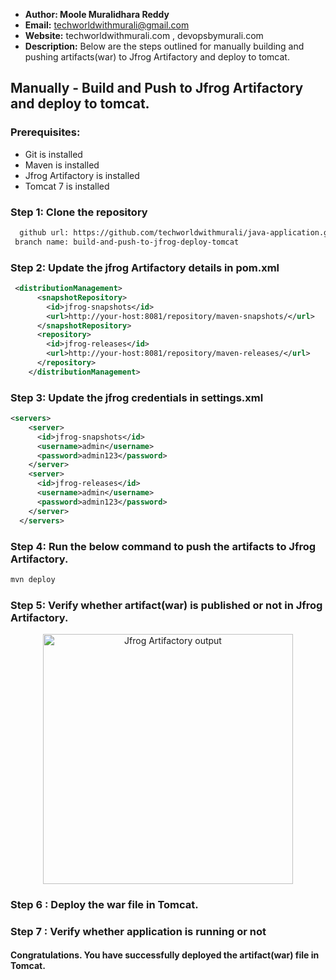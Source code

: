 + <b>Author: Moole Muralidhara Reddy</b></br>
+ <b>Email:</b> techworldwithmurali@gmail.com</br>
+ <b>Website:</b> techworldwithmurali.com , devopsbymurali.com</br>
+ <b>Description:</b> Below are the steps outlined for manually building and pushing artifacts(war) to Jfrog Artifactory and deploy to tomcat.</br>

## Manually - Build and Push to Jfrog Artifactory and deploy to tomcat.

### Prerequisites:
+ Git is installed
+ Maven is installed
+ Jfrog Artifactory is installed
+ Tomcat 7 is installed

### Step 1: Clone the repository
  
```xml
  github url: https://github.com/techworldwithmurali/java-application.git
 branch name: build-and-push-to-jfrog-deploy-tomcat
```
### Step 2: Update the jfrog Artifactory details in pom.xml

```xml
 <distributionManagement>
      <snapshotRepository>
        <id>jfrog-snapshots</id>
        <url>http://your-host:8081/repository/maven-snapshots/</url>
      </snapshotRepository>
      <repository>
        <id>jfrog-releases</id>
        <url>http://your-host:8081/repository/maven-releases/</url>
      </repository>
    </distributionManagement>
```
### Step 3: Update the jfrog credentials in settings.xml
```xml
<servers>
    <server>
      <id>jfrog-snapshots</id>
      <username>admin</username>
      <password>admin123</password>
    </server>
    <server>
      <id>jfrog-releases</id>
      <username>admin</username>
      <password>admin123</password>
    </server>
  </servers>
```
### Step 4: Run the below command to push the artifacts to Jfrog Artifactory.
```sh
mvn deploy
```
### Step 5: Verify whether artifact(war) is published or not in Jfrog Artifactory.
<p align="center">
  <img width="400" src="" alt="Jfrog Artifactory output"/>
</p>

### Step 6 : Deploy the war file in Tomcat.
### Step 7 : Verify whether application is running or not

#### Congratulations. You have successfully deployed the artifact(war) file in Tomcat.
